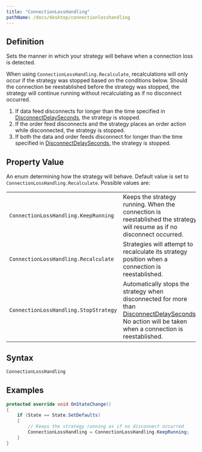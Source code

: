 ```yaml
---
title: "ConnectionLossHandling"
pathName: /docs/desktop/connectionlosshandling
---
```


## Definition

Sets the manner in which your strategy will behave when a connection loss is detected.

When using `ConnectionLossHandling.Recalculate`, recalculations will only occur if the strategy was stopped based on the conditions below. Should the connection be reestablished before the strategy was stopped, the strategy will continue running without recalculating as if no disconnect occurred.

1. If data feed disconnects for longer than the time specified in [DisconnectDelaySeconds](/docs/desktop/disconnectdelayseconds), the strategy is stopped.
2. If the order feed disconnects and the strategy places an order action while disconnected, the strategy is stopped.
3. If both the data and order feeds disconnect for longer than the time specified in [DisconnectDelaySeconds](/docs/desktop/disconnectdelayseconds), the strategy is stopped.

## Property Value

An enum determining how the strategy will behave. Default value is set to `ConnectionLossHandling.Recalculate`. Possible values are:

|  |  |
| --- | --- |
| `ConnectionLossHandling.KeepRunning`  | Keeps the strategy running. When the connection is reestablished the strategy will resume as if no disconnect occurred. |
| `ConnectionLossHandling.Recalculate` | Strategies will attempt to recalculate its strategy position when a connection is reestablished. |
| `ConnectionLossHandling.StopStrategy` | Automatically stops the strategy when disconnected for more than [DisconnectDelaySeconds](/docs/desktop/disconnectdelayseconds). No action will be taken when a connection is reestablished. |

## Syntax

```csharp
ConnectionLossHandling
```

## Examples

```csharp
protected override void OnStateChange()
{
    if (State == State.SetDefaults)
    {
        // Keeps the strategy running as if no disconnect occurred
        ConnectionLossHandling = ConnectionLossHandling.KeepRunning;
    }
}
```
